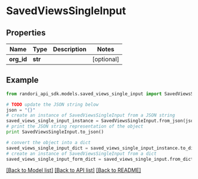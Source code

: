 # SavedViewsSingleInput


## Properties

Name | Type | Description | Notes
------------ | ------------- | ------------- | -------------
**org_id** | **str** |  | [optional] 

## Example

```python
from randori_api_sdk.models.saved_views_single_input import SavedViewsSingleInput

# TODO update the JSON string below
json = "{}"
# create an instance of SavedViewsSingleInput from a JSON string
saved_views_single_input_instance = SavedViewsSingleInput.from_json(json)
# print the JSON string representation of the object
print SavedViewsSingleInput.to_json()

# convert the object into a dict
saved_views_single_input_dict = saved_views_single_input_instance.to_dict()
# create an instance of SavedViewsSingleInput from a dict
saved_views_single_input_form_dict = saved_views_single_input.from_dict(saved_views_single_input_dict)
```
[[Back to Model list]](../README.md#documentation-for-models) [[Back to API list]](../README.md#documentation-for-api-endpoints) [[Back to README]](../README.md)



